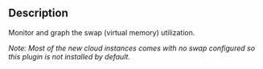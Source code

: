## Description

Monitor and graph the swap (virtual memory) utilization.

*Note: Most of the new cloud instances comes with no swap configured so this plugin is not installed by default.*
